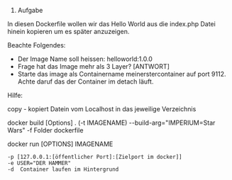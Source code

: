 1. Aufgabe

In diesen Dockerfile wollen wir das Hello World aus die index.php 
Datei hinein kopieren um es später anzuzeigen.

Beachte Folgendes:
 - Der Image Name soll heissen: helloworld:1.0.0
- Frage hat das Image mehr als 3 Layer? [ANTWORT]
- Starte das image als Containername meinerstercontainer auf port 9112. Achte daruf das 
der Container im detach läuft.

Hilfe:

copy - kopiert Datein vom Localhost in das jeweilige Verzeichnis

docker build [Options] . (-t IMAGENAME)
    --build-arg="IMPERIUM=Star Wars"
    -f Folder dockerfile 

docker run [OPTIONS] IMAGENAME

    -p [127.0.0.1:[öffentlicher Port]:[Zielport im docker]]
    -e USER="DER HAMMER"
    -d  Container laufen im Hintergrund




